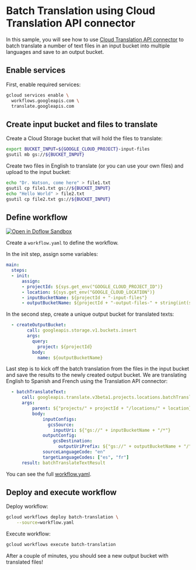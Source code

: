 # Batch Translation using Cloud Translation API connector

In this sample, you will see how to use [Cloud Translation API
connector](https://cloud.google.com/workflows/docs/reference/googleapis/translate/Overview)
to batch translate a number of text files in an input bucket into multiple
languages and save to an output bucket.

## Enable services

First, enable required services:

```sh
gcloud services enable \
  workflows.googleapis.com \
  translate.googleapis.com
```

## Create input bucket and files to translate

Create a Cloud Storage bucket that will hold the files to translate:

```sh
export BUCKET_INPUT=${GOOGLE_CLOUD_PROJECT}-input-files
gsutil mb gs://${BUCKET_INPUT}
```

Create two files in English to translate (or you can use your own files) and
upload to the input bucket:

```sh
echo "Dr. Watson, come here" > file1.txt
gsutil cp file1.txt gs://${BUCKET_INPUT}
echo "Hello World" > file2.txt
gsutil cp file2.txt gs://${BUCKET_INPUT}
```

## Define workflow

[![Open in Doflow Sandbox](https://img.shields.io/badge/Open_in-Doflow_Sandbox-9747FF)](https://sandbox.doflow.io/https://github.com/GoogleCloudPlatform/workflows-demos/blob/master/batch-translation/workflow.yaml)

Create a `workflow.yaml` to define the workflow.

In the init step, assign some variables:

```yaml
main:
  steps:
  - init:
      assign:
      - projectId: ${sys.get_env("GOOGLE_CLOUD_PROJECT_ID")}
      - location: ${sys.get_env("GOOGLE_CLOUD_LOCATION")}
      - inputBucketName: ${projectId + "-input-files"}
      - outputBucketName: ${projectId + "-output-files-" + string(int(sys.now()))}
```

In the second step, create a unique output bucket for translated texts:

```yaml
  - createOutputBucket:
        call: googleapis.storage.v1.buckets.insert
        args:
          query:
            project: ${projectId}
          body:
            name: ${outputBucketName}
```

Last step is to kick off the batch translation from the files in the input
bucket and save the results to the newly created output bucket. We are
translating English to Spanish and French using the Translation API connector:

```yaml
  - batchTranslateText:
      call: googleapis.translate.v3beta1.projects.locations.batchTranslateText
      args:
          parent: ${"projects/" + projectId + "/locations/" + location}
          body:
              inputConfigs:
                gcsSource:
                  inputUri: ${"gs://" + inputBucketName + "/*"}
              outputConfig:
                  gcsDestination:
                    outputUriPrefix: ${"gs://" + outputBucketName + "/"}
              sourceLanguageCode: "en"
              targetLanguageCodes: ["es", "fr"]
      result: batchTranslateTextResult
```

You can see the full [workflow.yaml](workflow.yaml).

## Deploy and execute workflow

Deploy workflow:

```sh
gcloud workflows deploy batch-translation \
    --source=workflow.yaml
```

Execute workflow:

```sh
gcloud workflows execute batch-translation
```

After a couple of minutes, you should see a new output bucket with translated
files!

